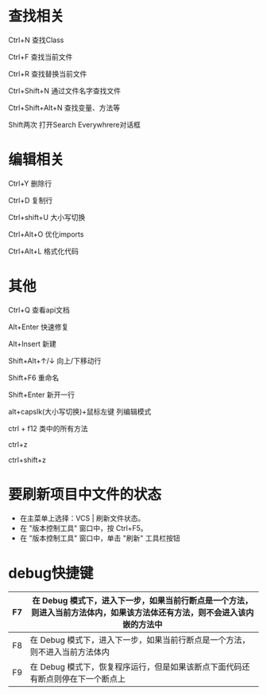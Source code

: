 # 查找相关

Ctrl+N 查找Class

Ctrl+F 查找当前文件

Ctrl+R 查找替换当前文件

Ctrl+Shift+N 通过文件名字查找文件

Ctrl+Shift+Alt+N 查找变量、方法等

Shift两次 打开Search Everywhrere对话框

# 编辑相关

Ctrl+Y 删除行

Ctrl+D 复制行

Ctrl+shift+U 大小写切换

Ctrl+Alt+O 优化imports

Ctrl+Alt+L 格式化代码

# 其他

Ctrl+Q 查看api文档

Alt+Enter 快速修复

Alt+Insert 新建

Shift+Alt+↑/↓ 向上/下移动行

Shift+F6 重命名

Shift+Enter 新开一行

alt+capslk(大小写切换)+鼠标左键 列编辑模式

 ctrl + f12  类中的所有方法 

ctrl+z

ctrl+shift+z

 

# 要刷新项目中文件的状态

- 在主菜单上选择：VCS | 刷新文件状态。
- 在      "版本控制工具" 窗口中，按 Ctrl+F5。
- 在      "版本控制工具" 窗口中，单击 "刷新" 工具栏按钮 

#  debug快捷键

| F7   | 在 Debug 模式下，进入下一步，如果当前行断点是一个方法，则进入当前方法体内，如果该方法体还有方法，则不会进入该内嵌的方法中 |
| ---- | ------------------------------------------------------------ |
| F8   | 在 Debug 模式下，进入下一步，如果当前行断点是一个方法，则不进入当前方法体内 |
| F9   | 在 Debug 模式下，恢复程序运行，但是如果该断点下面代码还有断点则停在下一个断点上 |
